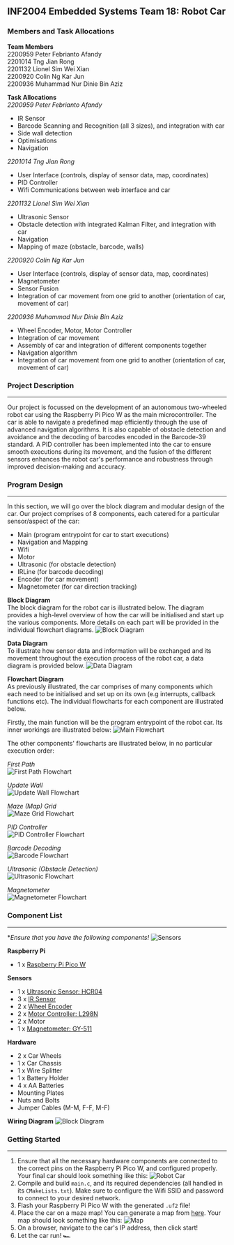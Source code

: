 ## INF2004 Embedded Systems Team 18: Robot Car

### Members and Task Allocations
**Team Members** <br>
2200959 Peter Febrianto Afandy <br>
2201014 Tng Jian Rong <br>
2201132 Lionel Sim Wei Xian <br>
2200920 Colin Ng Kar Jun <br>
2200936 Muhammad Nur Dinie Bin Aziz <br>

**Task Allocations** <br>
*2200959 Peter Febrianto Afandy*
- IR Sensor
- Barcode Scanning and Recognition (all 3 sizes), and integration with car
- Side wall detection
- Optimisations
- Navigation

*2201014 Tng Jian Rong*
- User Interface (controls, display of sensor data, map, coordinates)
- PID Controller
- Wifi Communications between web interface and car

*2201132 Lionel Sim Wei Xian*
- Ultrasonic Sensor
- Obstacle detection with integrated Kalman Filter, and integration with car
- Navigation
- Mapping of maze (obstacle, barcode, walls)

*2200920 Colin Ng Kar Jun*
- User Interface (controls, display of sensor data, map, coordinates)
- Magnetometer
- Sensor Fusion
- Integration of car movement from one grid to another (orientation of car, movement of car)

*2200936 Muhammad Nur Dinie Bin Aziz*
- Wheel Encoder, Motor, Motor Controller
- Integration of car movement
- Assembly of car and integration of different components together
- Navigation algorithm
- Integration of car movement from one grid to another (orientation of car, movement of car)

### Project Description
---
Our project is focussed on the development of an autonomous two-wheeled robot car using the Raspberry Pi Pico W as the main microcontroller. The car is able to navigate a predefined map efficiently through the use of advanced navigation algorithms. It is also capable of obstacle detection and avoidance and the decoding of barcodes encoded in the Barcode-39 standard. A PID controller has been implemented into the car to ensure smooth executions during its movement, and the fusion of the different sensors enhances the robot car's performance and robustness through improved decision-making and accuracy.

### Program Design
---
In this section, we will go over the block diagram and modular design of the car. Our project comprises of 8 components, each catered for a particular sensor/aspect of the car:
- Main (program entrypoint for car to start executions)
- Navigation and Mapping
- Wifi
- Motor
- Ultrasonic (for obstacle detection)
- IRLine (for barcode decoding)
- Encoder (for car movement)
- Magnetometer (for car direction tracking)

**Block Diagram** <br>
The block diagram for the robot car is illustrated below. The diagram provides a high-level overview of how the car will be initialised and start up the various components. More details on each part will be provided in the individual flowchart diagrams.
![Block Diagram](docs/diagrams/block_diagram.png)

**Data Diagram** <br>
To illustrate how sensor data and information will be exchanged and its movement throughout the execution process of the robot car, a data diagram is provided below.
![Data Diagram](docs/diagrams/data_diagram.png)

**Flowchart Diagram** <br>
As previously illustrated, the car comprises of many components which each need to be initialised and set up on its own (e.g interrupts, callback functions etc). The individual flowcharts for each component are illustrated below.

Firstly, the main function will be the program entrypoint of the robot car. Its inner workings are illustrated below:
![Main Flowchart](docs/diagrams/flowchart/main.png)

The other components' flowcharts are illustrated below, in no particular execution order:

*First Path* <br>
![First Path Flowchart](docs/diagrams/flowchart/first_path.png)

*Update Wall* <br>
![Update Wall Flowchart](docs/diagrams/flowchart/update_wall.png)

*Maze (Map) Grid* <br>
![Maze Grid Flowchart](docs/diagrams/flowchart/initialise_maze_grid.png)

*PID Controller* <br>
![PID Controller Flowchart](docs/diagrams/flowchart/pid.png)

*Barcode Decoding* <br>
![Barcode Flowchart](docs/diagrams/flowchart/barcode.png)

*Ultrasonic (Obstacle Detection)* <br>
![Ultrasonic Flowchart](docs/diagrams/flowchart/ultrasonic.png)

*Magnetometer* <br>
![Magnetometer Flowchart](docs/diagrams/flowchart/magnetometer.png)

### Component List
---
**Ensure that you have the following components!* 
![Sensors](docs/sensors.png)

**Raspberry Pi**
- 1 x [Raspberry Pi Pico W](https://www.raspberrypi.com/products/raspberry-pi-pico/)

**Sensors**
- 1 x [Ultrasonic Sensor: HCR04](https://components101.com/sensors/ultrasonic-sensor-working-pinout-datasheet)
- 3 x [IR Sensor](https://sg.cytron.io/p-ir-line-tracking-module)
- 2 x [Wheel Encoder](https://hobbycomponents.com/sensors/1147-compact-ir-infrared-rotary-speed-sensing-module)
- 2 x [Motor Controller: L298N](https://components101.com/modules/l293n-motor-driver-module)
- 2 x Motor
- 1 x [Magnetometer: GY-511](https://quartzcomponents.com/products/gy-511-lsm303dlhc-3-axis-e-compass-sensor)

**Hardware**
- 2 x Car Wheels
- 1 x Car Chassis
- 1 x Wire Splitter
- 1 x Battery Holder
- 4 x AA Batteries
- Mounting Plates
- Nuts and Bolts
- Jumper Cables (M-M, F-F, M-F)

**Wiring Diagram**
![Block Diagram](docs/diagrams/wiring_diagram.png)

### Getting Started
---
1. Ensure that all the necessary hardware components are connected to the correct pins on the Raspberry Pi Pico W, and configured properly. Your final car should look something like this:
    ![Robot Car](docs/final_car.png)
2. Compile and build `main.c`, and its required dependencies (all handled in its `CMakeLists.txt`). Make sure to configure the Wifi SSID and password to connect to your desired network.
3. Flash your Raspberry Pi Pico W with the generated `.uf2` file!
4. Place the car on a maze map! You can generate a map from [here](https://www.mazegenerator.net/). Your map should look something like this:
    ![Map](docs/maze_map.png)
5. On a browser, navigate to the car's IP address, then click start!
6. Let the car run! 🏎️
